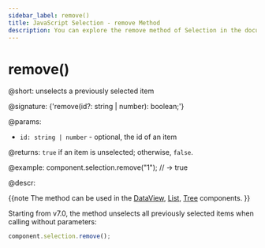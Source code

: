 ```yaml
---
sidebar_label: remove()
title: JavaScript Selection - remove Method 
description: You can explore the remove method of Selection in the documentation of the DHTMLX JavaScript UI library. Browse developer guides and API reference, try out code examples and live demos, and download a free 30-day evaluation version of DHTMLX Suite.
---
```


# remove()

@short: unselects a previously selected item

@signature: {'remove(id?: string | number): boolean;'}

@params:
- `id: string | number` - optional, the id of an item

@returns:
`true` if an item is unselected; otherwise, `false`.

@example:
component.selection.remove("1"); // -> true

@descr:

{{note The method can be used in the [DataView](dataview/usage_selection.md), [List](list/usage_selection.md), [Tree](tree/usage_selection.md) components. }}

Starting from v7.0, the method unselects all previously selected items when calling without parameters:

~~~js
component.selection.remove();
~~~
